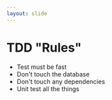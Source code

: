 ```yaml
---
layout: slide
---
```


# TDD "Rules"

- Test must be fast
- Don't touch the database
- Don't touch any dependencies
- Unit test all the things
